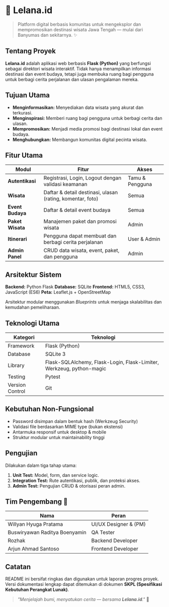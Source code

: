 # 🌿 Lelana.id

> Platform digital berbasis komunitas untuk mengeksplor dan mempromosikan destinasi wisata Jawa Tengah — mulai dari Banyumas dan sekitarnya. ✨

## Tentang Proyek

**Lelana.id** adalah aplikasi web berbasis **Flask (Python)** yang berfungsi sebagai direktori wisata interaktif. Tidak hanya menampilkan informasi destinasi dan event budaya, tetapi juga membuka ruang bagi pengguna untuk berbagi cerita perjalanan dan ulasan pengalaman mereka.

## Tujuan Utama

* **Menginformasikan:** Menyediakan data wisata yang akurat dan terkurasi.
* **Menginspirasi:** Memberi ruang bagi pengguna untuk berbagi cerita dan ulasan.
* **Mempromosikan:** Menjadi media promosi bagi destinasi lokal dan event budaya.
* **Menghubungkan:** Membangun komunitas digital pecinta wisata.

## Fitur Utama

| Modul            | Fitur                                                      | Akses           |
| ---------------- | ---------------------------------------------------------- | --------------- |
| **Autentikasi**  | Registrasi, Login, Logout dengan validasi keamanan         | Tamu & Pengguna |
| **Wisata**       | Daftar & detail destinasi, ulasan (rating, komentar, foto) | Semua           |
| **Event Budaya** | Daftar & detail event budaya                               | Semua           |
| **Paket Wisata** | Manajemen paket dan promosi wisata                         | Admin           |
| **Itinerari**    | Pengguna dapat membuat dan berbagi cerita perjalanan       | User & Admin    |
| **Admin Panel**  | CRUD data wisata, event, paket, dan pengguna               | Admin           |

## Arsitektur Sistem

**Backend:** Python Flask
**Database:** SQLite
**Frontend:** HTML5, CSS3, JavaScript (ES6)
**Peta:** Leaflet.js + OpenStreetMap

Arsitektur modular menggunakan *Blueprints* untuk menjaga skalabilitas dan kemudahan pemeliharaan.

## Teknologi Utama

| Kategori        | Teknologi                                                            |
| --------------- | -------------------------------------------------------------------- |
| Framework       | Flask (Python)                                                       |
| Database        | SQLite 3                                                             |
| Library         | Flask-SQLAlchemy, Flask-Login, Flask-Limiter, Werkzeug, python-magic |
| Testing         | Pytest                                                               |
| Version Control | Git                                                                  |

## Kebutuhan Non-Fungsional

* Password disimpan dalam bentuk hash (Werkzeug Security)
* Validasi file berdasarkan MIME type (bukan ekstensi)
* Antarmuka responsif untuk desktop & mobile
* Struktur modular untuk maintainability tinggi

## Pengujian

Dilakukan dalam tiga tahap utama:

1. **Unit Test:** Model, form, dan service logic.
2. **Integration Test:** Rute autentikasi, publik, dan proteksi akses.
3. **Admin Test:** Pengujian CRUD & otorisasi peran admin.

## Tim Pengembang 💞

| Nama                          | Peran                 |
| ----------------------------- | --------------------- |
| Willyan Hyuga Pratama         | UI/UX Designer & (PM) |
| Buswiryawan Raditya Boenyamin | QA Tester             |
| Rozhak                        | Backend Developer     |
| Arjun Ahmad Santoso           | Frontend Developer    |

## Catatan

README ini bersifat ringkas dan digunakan untuk laporan progres proyek. Versi dokumentasi lengkap dapat ditemukan di dokumen **SKPL (Spesifikasi Kebutuhan Perangkat Lunak)**.

> *"Menjelajah bumi, menyatukan cerita — bersama **Lelana.id**."* 💚
